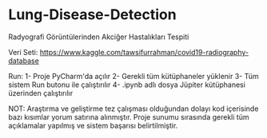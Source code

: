 # Lung-Disease-Detection
Radyografi Görüntülerinden Akciğer Hastalıkları Tespiti

Veri Seti:
https://www.kaggle.com/tawsifurrahman/covid19-radiography-database

Run:
1- Proje PyCharm'da açılır
2- Gerekli tüm kütüphaneler yüklenir
3- Tüm sistem Run butonu ile çalıştırılır
4- .ipynb adlı dosya Jüpiter kütüphanesi üzerinden çalıştırılır

NOT: Araştırma ve geliştirme tez çalışması olduğundan dolayı kod içerisinde bazı kısımlar yorum satırına alınmıştır.
Proje sunumu sırasında gerekli tüm açıklamalar yapılmış ve sistem başarısı belirtilmiştir.

